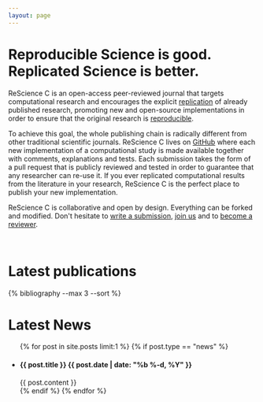 ```yaml
---
layout: page
---
```


# Reproducible Science is good. Replicated Science is better.

ReScience C is an open-access peer-reviewed journal that targets
computational research and encourages the explicit [replication](faq) of
already published research, promoting new and open-source implementations in
order to ensure that the original research is [reproducible](faq).

To achieve this goal, the whole publishing chain is radically different from
other traditional scientific journals. ReScience C lives on
[GitHub](https://github.com/ReScience/) where each new implementation of a
computational study is made available together with comments, explanations and
tests. Each submission takes the form of a pull request that is publicly
reviewed and tested in order to guarantee that any researcher can re-use it. If
you ever replicated computational results from the literature in your research,
ReScience C is the perfect place to publish your new implementation.

ReScience C is collaborative and open by design. Everything can be forked and
modified. Don't hesitate to [write a submission](write), [join us](faq) and
to [become a reviewer](https://github.com/ReScience/ReScience/issues/27).

<br/>


# Latest publications

{% bibliography --max 3 --sort %}
<br>

# Latest News
<ul class="post-list">
  {% for post in site.posts limit:1 %}
  {% if post.type == "news" %}
  <li>
    <h4>{{ post.title }}
    <span class="post-meta">{{ post.date | date: "%b %-d, %Y" }}</span></h4>
    {{ post.content }}
  </li>
  {% endif %}
  {% endfor %}
</ul>


